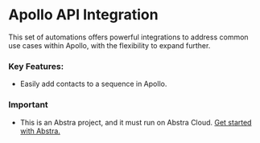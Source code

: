 
# Apollo API Integration
This set of automations offers powerful integrations to address common use cases within Apollo, with the flexibility to expand further.

### Key Features:
- Easily add contacts to a sequence in Apollo.

### Important
- This is an Abstra project, and it must run on Abstra Cloud. [Get started with Abstra.](https://docs.abstra.io)
